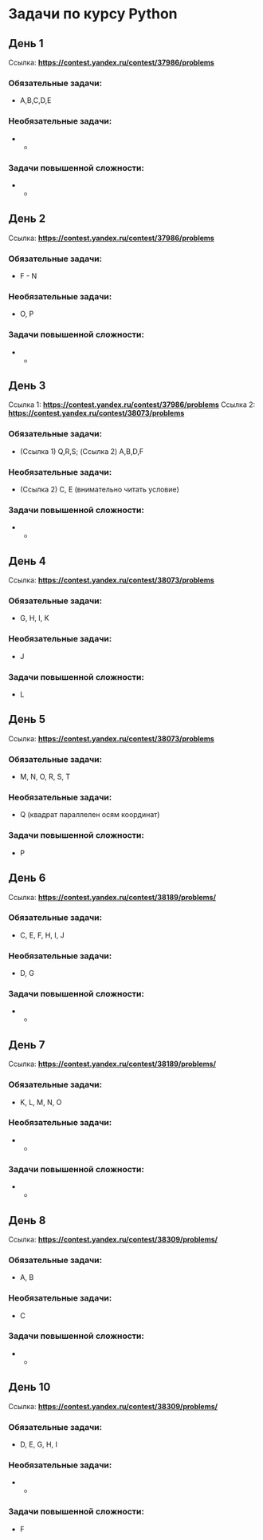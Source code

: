 # Задачи по курсу Python

## День 1
Ссылка: **https://contest.yandex.ru/contest/37986/problems**

### Обязательные задачи:
* A,B,C,D,E

### Необязательные задачи:
* -

### Задачи повышенной сложности:
* -


## День 2
Ссылка: **https://contest.yandex.ru/contest/37986/problems**

### Обязательные задачи:
* F - N

### Необязательные задачи:
* O, P

### Задачи повышенной сложности:
* -

## День 3
Ссылка 1: **https://contest.yandex.ru/contest/37986/problems**
Ссылка 2: **https://contest.yandex.ru/contest/38073/problems**

### Обязательные задачи:
* (Ссылка 1) Q,R,S; (Ссылка 2) A,B,D,F

### Необязательные задачи:
* (Ссылка 2) C, E (внимательно читать условие)

### Задачи повышенной сложности:
* -

## День 4
Ссылка: **https://contest.yandex.ru/contest/38073/problems**

### Обязательные задачи:
* G, H, I, K

### Необязательные задачи:
* J

### Задачи повышенной сложности:
* L

## День 5
Ссылка: **https://contest.yandex.ru/contest/38073/problems**

### Обязательные задачи:
* M, N, O, R, S, T

### Необязательные задачи:
* Q (квадрат параллелен осям координат)

### Задачи повышенной сложности:
* P


## День 6
Ссылка: **https://contest.yandex.ru/contest/38189/problems/**

### Обязательные задачи:
* C, E, F, H, I, J

### Необязательные задачи:
* D, G

### Задачи повышенной сложности:
* -

## День 7
Ссылка: **https://contest.yandex.ru/contest/38189/problems/**

### Обязательные задачи:
* K, L, M, N, O

### Необязательные задачи:
* -

### Задачи повышенной сложности:
* -

## День 8
Ссылка: **https://contest.yandex.ru/contest/38309/problems/**

### Обязательные задачи:
* A, B

### Необязательные задачи:
* C

### Задачи повышенной сложности:
* -


## День 10
Ссылка: **https://contest.yandex.ru/contest/38309/problems/**

### Обязательные задачи:
* D, E, G, H, I

### Необязательные задачи:
* -

### Задачи повышенной сложности:
* F